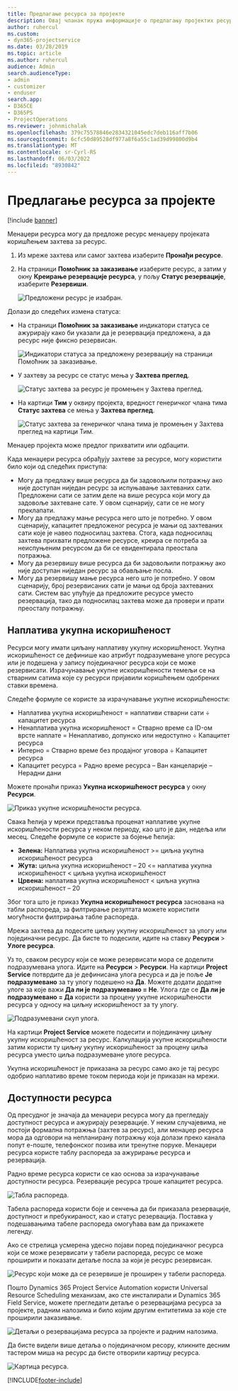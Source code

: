 ```yaml
---
title: Предлагање ресурса за пројекте
description: Овај чланак пружа информације о предлагању пројектих ресурса.
author: ruhercul
ms.custom:
- dyn365-projectservice
ms.date: 03/28/2019
ms.topic: article
ms.author: ruhercul
audience: Admin
search.audienceType:
- admin
- customizer
- enduser
search.app:
- D365CE
- D365PS
- ProjectOperations
ms.reviewer: johnmichalak
ms.openlocfilehash: 379c75578846e2834321045edc7deb116aff7b06
ms.sourcegitcommit: 6cfc50d89528df977a8f6a55c1ad39d99800d9b4
ms.translationtype: MT
ms.contentlocale: sr-Cyrl-RS
ms.lasthandoff: 06/03/2022
ms.locfileid: "8930842"
---
```

# <a name="propose-project-resources"></a>Предлагање ресурса за пројекте

[!include [banner](../includes/psa-now-project-operations.md)]

Менаџери ресурса могу да предложе ресурс менаџеру пројеката коришћењем захтева за ресурс.

1. Из мреже захтева или самог захтева изаберите **Пронађи ресурсе**.
2. На страници **Помоћник за заказивање** изаберите ресурс, а затим у окну **Креирање резервације ресурса**, у пољу **Статус резервације**, изаберите **Резервиши**.

    ![Предложени ресурс је изабран.](media/Resource-Management-image62.png)

Долази до следећих измена статуса:

- На страници **Помоћник за заказивање** индикатори статуса се ажурирају како би указали да је резервација предложена, а да ресурс није фиксно резервисан.

    ![Индикатори статуса за предложену резервацију на страници Помоћник за заказивање.](media/Resource-Management-image63.png)

- У захтеву за ресурс се статус мења у **Захтева преглед**.

    ![Статус захтева за ресурс је промењен у Захтева преглед.](media/Resource-Management-image64.png)

- На картици **Тим** у оквиру пројекта, вредност генеричког члана тима **Статус захтева** се мења у **Захтева преглед**.

    ![Статус захтева за генеричког члана тима је промењен у Захтева преглед на картици Тим.](media/Resource-Management-image48.png)

Менаџер пројекта може предлог прихватити или одбацити.

Када менаџери ресурса обрађују захтеве за ресурсе, могу користити било који од следећих приступа:

- Могу да предлажу више ресурса да би задовољили потражњу ако није доступан ниједан ресурс за испуњавање захтеваних сати. Предложени сати се затим деле на више ресурса који могу да задовоље захтеване сате. У овом сценарију, сати се не могу преклапати.
- Могу да предлажу мање ресурса него што је потребно. У овом сценарију, капацитет предложеног ресурса је мањи од захтеваних сати које је навео подносилац захтева. Стога, када подносилац захтева прихвати предложене ресурсе, креира се потреба за неиспуњеним ресурсом да би се евидентирала преостала потражња.
- Могу да резервишу више ресурса да би задовољили потражњу ако није доступан ниједан ресурс за обављање посла.
- Могу да резервишу мање ресурса него што је потребно. У овом сценарију, број резервисаних сати је мањи од броја захтеваних сати. Систем вас упућује да предложите ресурсе уместо резервација, тако да подносилац захтева може да провери и прати преосталу потражњу.

## <a name="billable-utilization"></a>Наплатива укупна искоришћеност

Ресурси могу имати циљану наплативу укупну искоришћеност. Укупна искоришћеност се дефинише као атрибут подразумеване улоге ресурса или је подешена у запису појединачног ресурса који се може резервисати. Израчунавање укупне искоришћености темељи се на стварним сатима које су ресурси пријавили коришћењем одобрених ставки времена.

Следеће формуле се користе за израчунавање укупне искоришћености:

- Наплатива укупна искоришћеност = наплативи стварни сати ÷ капацитет ресурса
- Ненаплатива укупна искоришћеност = Стварно време са ID-ом врсте наплате = Ненаплативо, допунско или недоступно ÷ Капацитет ресурса
- Интерно = Стварно време без продајног уговора ÷ Капацитет ресурса
- Капацитет ресурса = Радно време ресурса – Ван канцеларије – Нерадни дани

Можете пронаћи приказ **Укупна искоришћеност ресурса** у окну **Ресурси**.

![Приказ укупне искоришћености ресурса.](media/Resource-Management-image65.png)

Свака ћелија у мрежи представља проценат наплативе укупне искоришћености ресурса у неком периоду, као што је дан, недеља или месец. Следеће формуле се користе за бојење ћелија:

- **Зелена:** Наплатива укупна искоришћеност \>= циљна укупна искоришћеност ресурса
- **Жута:** циљна укупна искоришћеност – 20 \<= наплатива укупна искоришћеност \< циљна укупна искоришћеност
- **Црвена:** наплатива укупна искоришћеност \< циљна укупна искоришћеност – 20

Због тога што је приказ **Укупна искоришћеност ресурса** заснована на табли распореда, за филтрирање резултата можете користити могућности филтрирања табле распореда.

Мрежа захтева да подесите циљну укупну искоришћеност за улогу или појединачни ресурс. Да бисте то подесили, идите на ставку **Ресурси** \> **Улоге ресурса**.

Уз то, сваком ресурсу који се може резервисати мора се доделити подразумевана улога. Идите на **Ресурси** \> **Ресурси**. На картици **Project Service** потврдите да је дефинисана улога ресурса и да је поље **Је подразумевано** за ту улогу подешено на **Да**. Можете додати додатне улоге за које важи **Да ли је подразумевано = Не**. Улога где се **Да ли је подразумевано = Да** користи за процену укупне искоришћености ресурса у односу на циљну искоришћеност за ту улогу.

![Подразумевани скуп улога.](media/Resource-Management-image67.png)

На картици **Project Service** можете подесити и појединачну циљну укупну искоришћеност за ресурс. Калкулација укупне искоришћености затим користи ту циљну укупну искоришћеност за процену циља ресурса уместо циља подразумеване улоге ресурса.

Укупна искоришћеност је приказана за ресурс само ако је тај ресурс одобрио наплативо време током периода који је приказан на мрежи.

## <a name="resource-availability"></a>Доступности ресурса

Од пресудног је значаја да менаџери ресурса могу да прегледају доступност ресурса и ажурирају резервације. У неким случајевима, не постоји формална потражња (захтев за ресурс), али менаџер ресурса мора да одговори на непланирану потражњу која долази преко канала попут е-поште, телефонског позива или тренутне поруке. Менаџери ресурса користе таблу распореда за ажурирање ресурса и резервација.

Радно време ресурса користи се као основа за израчунавање доступности ресурса. Резервације ресурса троше капацитет ресурса.

![Табла распореда.](media/Resource-Management-image68.png)

Табела распореда користи боје и сенчења да би приказала резервације, доступност и пребукираност, као и статус резервација. Поставка у подешавањима табеле распореда омогућава вам да прикажете легенду.

Ако се стрелица усмерена удесно појави поред појединачног ресурса који се може резервисати у табели распореда, ресурс се може проширити и показати детаље посла за који је ресурс резервисан.

![Ресурс који може да се резервише је проширен у табели распореда.](media/Resource-Management-image69.png)

Пошто Dynamics 365 Project Service Automation користи Universal Resource Scheduling механизам, ако сте инсталирали и Dynamics 365 Field Service, можете прегледати детаље о резервацијама ресурса за пројекте, радним налозима и било којим другим ентитетима за које сте проширили заказивање.

![Детаљи о резервацијама ресурса за пројекте и радним налозима.](media/Resource-Management-image70.png)

Да бисте видели више детаља о појединачном ресору, кликните десним тастером миша на ресурс да бисте отворили картицу ресурса.

![Картица ресурса.](media/Resource-Management-image71.png)


[!INCLUDE[footer-include](../includes/footer-banner.md)]
